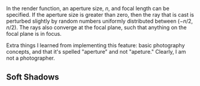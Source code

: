 #

In the render function, an aperture size, $n$, and focal length can be specified. If the aperture size is greater than zero, then the ray that is cast is perturbed slightly by random numbers uniformly distributed between $(-n/2, n/2)$. The rays also converge at the focal plane, such that anything on the focal plane is in focus.

Extra things I learned from implementing this feature: basic photography concepts, and that it's spelled "aperture" and not "apeture." Clearly, I am not a photographer.

## Soft Shadows
